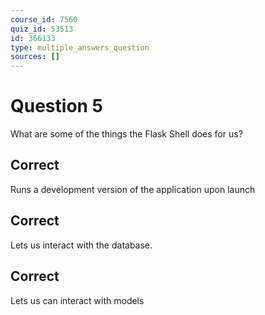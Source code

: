 ```yaml
---
course_id: 7560
quiz_id: 53513
id: 366133
type: multiple_answers_question
sources: []
---
```


# Question 5

What are some of the things the Flask Shell does for us?&nbsp;

## Correct

Runs a development version of the application upon launch

## Correct

Lets us interact with the database.

## Correct

Lets us can interact with models

